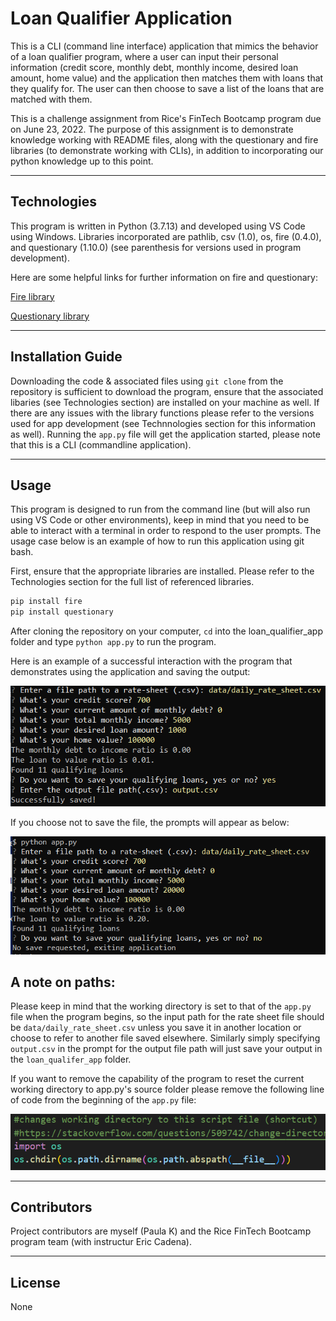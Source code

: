 # Loan Qualifier Application

This is a CLI (command line interface) application that mimics the behavior of a loan qualifier program, where a user can input their personal information (credit score, monthly debt, monthly income, desired loan amount, home value) and the application then matches them with loans that they qualify for. The user can then choose to save a list of the loans that are matched with them. 

This is a challenge assignment from Rice's FinTech Bootcamp program due on June 23, 2022. The purpose of this assignment is to demonstrate knowledge working with README files, along with the questionary and fire libraries (to demonstrate working with CLIs), in addition to incorporating our python knowledge up to this point.

---

## Technologies

This program is written in Python (3.7.13) and developed using VS Code using Windows. Libraries incorporated are pathlib, csv (1.0), os, fire (0.4.0), and questionary (1.10.0) (see parenthesis for versions used in program development).  

Here are some helpful links for further information on fire and questionary: 

[Fire library](https://github.com/google/python-fire)

[Questionary library](https://pypi.org/project/questionary/)


---

## Installation Guide

Downloading the code & associated files using `git clone` from the repository is sufficient to download the program, ensure that the associated libaries (see Technologies section) are installed on your machine as well. If there are any issues with the library functions please refer to the versions used for app development (see Technnologies section for this information as well).  Running the `app.py` file will get the application started, please note that this is a CLI (commandline application).  

---

## Usage

This program is designed to run from the command line (but will also run using VS Code or other environments), keep in mind that you need to be able to interact with a terminal in order to respond to the user prompts. The usage case below is an example of how to run this application using git bash. 

First, ensure that the appropriate libraries are installed. Please refer to the Technologies section for the full list of referenced libraries. 

```python
pip install fire
pip install questionary
```

After cloning the repository on your computer, `cd` into the loan_qualifier_app folder and type `python app.py` to run the program. 

Here is an example of a successful interaction with the program that demonstrates using the application and saving the output: 

![image](images/ex_save.PNG)

If you choose not to save the file, the prompts will appear as below: 

![image](images/ex_no_save.PNG)


## A note on paths:

Please keep in mind that the working directory is set to that of the `app.py` file when the program begins, so the input path for the rate sheet file should  be `data/daily_rate_sheet.csv` unless you save it in another location or choose to refer to another file saved elsewhere. Similarly simply specifying `output.csv` in the prompt for the output file path will just save your output in the `loan_qualifer_app` folder. 

If you want to remove the capability of the program to reset the current working directory to app.py's source folder please remove the following line of code from the beginning of the `app.py` file: 

![image](images/update_pwd.PNG)

---

## Contributors

Project contributors are myself (Paula K) and the Rice FinTech Bootcamp program team (with instructur Eric Cadena). 

---

## License

None
